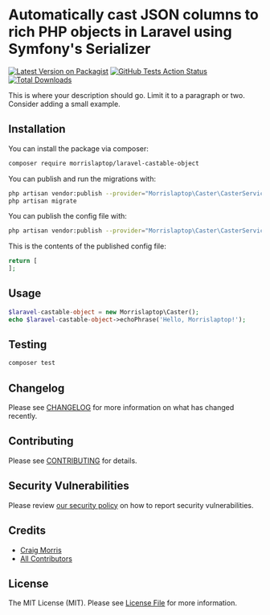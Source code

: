 # Automatically cast JSON columns to rich PHP objects in Laravel using Symfony's Serializer

[![Latest Version on Packagist](https://img.shields.io/packagist/v/morrislaptop/laravel-castable-object.svg?style=flat-square)](https://packagist.org/packages/morrislaptop/laravel-castable-object)
[![GitHub Tests Action Status](https://img.shields.io/github/workflow/status/morrislaptop/laravel-castable-object/run-tests?label=tests)](https://github.com/morrislaptop/laravel-castable-object/actions?query=workflow%3ATests+branch%3Amaster)
[![Total Downloads](https://img.shields.io/packagist/dt/morrislaptop/laravel-castable-object.svg?style=flat-square)](https://packagist.org/packages/morrislaptop/laravel-castable-object)


This is where your description should go. Limit it to a paragraph or two. Consider adding a small example.

## Installation

You can install the package via composer:

```bash
composer require morrislaptop/laravel-castable-object
```

You can publish and run the migrations with:

```bash
php artisan vendor:publish --provider="Morrislaptop\Caster\CasterServiceProvider" --tag="migrations"
php artisan migrate
```

You can publish the config file with:
```bash
php artisan vendor:publish --provider="Morrislaptop\Caster\CasterServiceProvider" --tag="config"
```

This is the contents of the published config file:

```php
return [
];
```

## Usage

```php
$laravel-castable-object = new Morrislaptop\Caster();
echo $laravel-castable-object->echoPhrase('Hello, Morrislaptop!');
```

## Testing

```bash
composer test
```

## Changelog

Please see [CHANGELOG](CHANGELOG.md) for more information on what has changed recently.

## Contributing

Please see [CONTRIBUTING](.github/CONTRIBUTING.md) for details.

## Security Vulnerabilities

Please review [our security policy](../../security/policy) on how to report security vulnerabilities.

## Credits

- [Craig Morris](https://github.com/morrislaptop)
- [All Contributors](../../contributors)

## License

The MIT License (MIT). Please see [License File](LICENSE.md) for more information.

